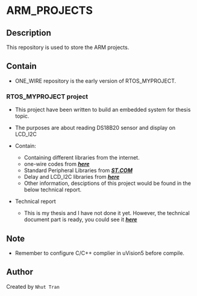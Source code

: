 # ARM_PROJECTS


Description
-----------
This repository is used to store the ARM projects.

Contain
-------
* ONE_WIRE repository is the early version of RTOS_MYPROJECT. 

### RTOS_MYPROJECT project
* This project have been written to build an embedded system for thesis topic.

* The purposes are about reading DS18B20 sensor and display on LCD_I2C

* Contain:
	- Containing different libraries from the internet.
	- one-wire codes from ***[here](https://www.seanet.com/~karllunt/onewire_stm32f4.html)***
	- Standard Peripheral Libraries from ***[ST.COM](http://www.st.com/content/st_com/en/products/microcontrollers/stm32-32-bit-arm-cortex-mcus/stm32-high-performance-mcus/stm32f4-series/stm32f411/stm32f411re.html#sw-tools-scroll)***
	- Delay and LCD_I2C libraries from ***[here](https://stm32f4-discovery.net/2014/05/13-reading-temperature-with-dallas-ds18b20-on-stm32f429-discovery-board/)***
	- Other information, desciptions of this project would be found in the below technical report.

* Technical report
	- This is my thesis and I have not done it yet. However, the technical document part is ready, you could see it ***[here](https://drive.google.com/file/d/12M3WRhC2MvTL8rgA648u5TQxFah5WbNV/view?usp=sharing)***

Note
------
* Remember to configure C/C++ complier in uVision5 before compile.

Author
------
Created by `Nhut Tran`